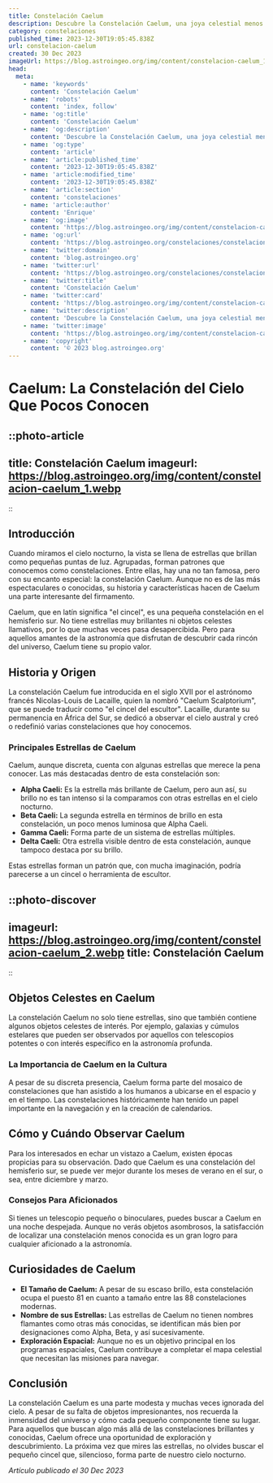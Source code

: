 ```yaml
---
title: Constelación Caelum
description: Descubre la Constelación Caelum, una joya celestial menos conocida. Explora su historia, estrellas principales y cómo observarla en el cielo nocturno.
category: constelaciones
published_time: 2023-12-30T19:05:45.838Z
url: constelacion-caelum
created: 30 Dec 2023
imageUrl: https://blog.astroingeo.org/img/content/constelacion-caelum_1.webp
head:
  meta:
    - name: 'keywords'
      content: 'Constelación Caelum'
    - name: 'robots'
      content: 'index, follow'
    - name: 'og:title'
      content: 'Constelación Caelum'
    - name: 'og:description'
      content: 'Descubre la Constelación Caelum, una joya celestial menos conocida. Explora su historia, estrellas principales y cómo observarla en el cielo nocturno.'
    - name: 'og:type'
      content: 'article'
    - name: 'article:published_time'
      content: '2023-12-30T19:05:45.838Z'
    - name: 'article:modified_time'
      content: '2023-12-30T19:05:45.838Z'
    - name: 'article:section'
      content: 'constelaciones'
    - name: 'article:author'
      content: 'Enrique'
    - name: 'og:image'
      content: 'https://blog.astroingeo.org/img/content/constelacion-caelum_1.webp'
    - name: 'og:url'
      content: 'https://blog.astroingeo.org/constelaciones/constelacion-caelum'
    - name: 'twitter:domain'
      content: 'blog.astroingeo.org'
    - name: 'twitter:url'
      content: 'https://blog.astroingeo.org/constelaciones/constelacion-caelum'
    - name: 'twitter:title'
      content: 'Constelación Caelum'
    - name: 'twitter:card'
      content: 'https://blog.astroingeo.org/img/content/constelacion-caelum_1.webp'
    - name: 'twitter:description'
      content: 'Descubre la Constelación Caelum, una joya celestial menos conocida. Explora su historia, estrellas principales y cómo observarla en el cielo nocturno.'
    - name: 'twitter:image'
      content: 'https://blog.astroingeo.org/img/content/constelacion-caelum_1.webp'
    - name: 'copyright'
      content: '© 2023 blog.astroingeo.org'
---
```

# Caelum: La Constelación del Cielo Que Pocos Conocen

::photo-article
---
title: Constelación Caelum
imageurl: https://blog.astroingeo.org/img/content/constelacion-caelum_1.webp
---
::

## Introducción
Cuando miramos el cielo nocturno, la vista se llena de estrellas que brillan como pequeñas puntas de luz. Agrupadas, forman patrones que conocemos como constelaciones. Entre ellas, hay una no tan famosa, pero con su encanto especial: la constelación Caelum. Aunque no es de las más espectaculares o conocidas, su historia y características hacen de Caelum una parte interesante del firmamento.

Caelum, que en latín significa "el cincel", es una pequeña constelación en el hemisferio sur. No tiene estrellas muy brillantes ni objetos celestes llamativos, por lo que muchas veces pasa desapercibida. Pero para aquellos amantes de la astronomía que disfrutan de descubrir cada rincón del universo, Caelum tiene su propio valor.

## Historia y Origen
La constelación Caelum fue introducida en el siglo XVII por el astrónomo francés Nicolas-Louis de Lacaille, quien la nombró "Caelum Scalptorium", que se puede traducir como "el cincel del escultor". Lacaille, durante su permanencia en África del Sur, se dedicó a observar el cielo austral y creó o redefinió varias constelaciones que hoy conocemos.

### Principales Estrellas de Caelum
Caelum, aunque discreta, cuenta con algunas estrellas que merece la pena conocer. Las más destacadas dentro de esta constelación son:

- **Alpha Caeli:** Es la estrella más brillante de Caelum, pero aun así, su brillo no es tan intenso si la comparamos con otras estrellas en el cielo nocturno.
- **Beta Caeli:** La segunda estrella en términos de brillo en esta constelación, un poco menos luminosa que Alpha Caeli.
- **Gamma Caeli:** Forma parte de un sistema de estrellas múltiples.
- **Delta Caeli:** Otra estrella visible dentro de esta constelación, aunque tampoco destaca por su brillo.

Estas estrellas forman un patrón que, con mucha imaginación, podría parecerse a un cincel o herramienta de escultor.


::photo-discover
---
imageurl: https://blog.astroingeo.org/img/content/constelacion-caelum_2.webp
title: Constelación Caelum
---
::

## Objetos Celestes en Caelum
La constelación Caelum no solo tiene estrellas, sino que también contiene algunos objetos celestes de interés. Por ejemplo, galaxias y cúmulos estelares que pueden ser observados por aquellos con telescopios potentes o con interés específico en la astronomía profunda.

### La Importancia de Caelum en la Cultura
A pesar de su discreta presencia, Caelum forma parte del mosaico de constelaciones que han asistido a los humanos a ubicarse en el espacio y en el tiempo. Las constelaciones históricamente han tenido un papel importante en la navegación y en la creación de calendarios.

## Cómo y Cuándo Observar Caelum
Para los interesados en echar un vistazo a Caelum, existen épocas propicias para su observación. Dado que Caelum es una constelación del hemisferio sur, se puede ver mejor durante los meses de verano en el sur, o sea, entre diciembre y marzo.

### Consejos Para Aficionados
Si tienes un telescopio pequeño o binoculares, puedes buscar a Caelum en una noche despejada. Aunque no verás objetos asombrosos, la satisfacción de localizar una constelación menos conocida es un gran logro para cualquier aficionado a la astronomía.

## Curiosidades de Caelum
- **El Tamaño de Caelum:** A pesar de su escaso brillo, esta constelación ocupa el puesto 81 en cuanto a tamaño entre las 88 constelaciones modernas.
- **Nombre de sus Estrellas:** Las estrellas de Caelum no tienen nombres flamantes como otras más conocidas, se identifican más bien por designaciones como Alpha, Beta, y así sucesivamente.
- **Exploración Espacial:** Aunque no es un objetivo principal en los programas espaciales, Caelum contribuye a completar el mapa celestial que necesitan las misiones para navegar.

## Conclusión
La constelación Caelum es una parte modesta y muchas veces ignorada del cielo. A pesar de su falta de objetos impresionantes, nos recuerda la inmensidad del universo y cómo cada pequeño componente tiene su lugar. Para aquellos que buscan algo más allá de las constelaciones brillantes y conocidas, Caelum ofrece una oportunidad de exploración y descubrimiento. La próxima vez que mires las estrellas, no olvides buscar el pequeño cincel que, silencioso, forma parte de nuestro cielo nocturno.

_Artículo publicado el 30 Dec 2023_